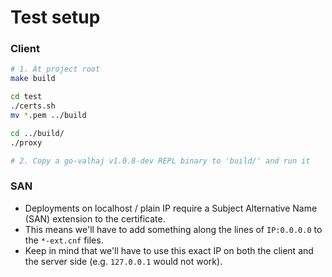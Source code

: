 # Test setup

### Client
```bash
# 1. At project root
make build

cd test
./certs.sh
mv *.pem ../build

cd ../build/
./proxy

# 2. Copy a go-valhaj v1.0.8-dev REPL binary to 'build/' and run it
```

### SAN
* Deployments on localhost / plain IP require a Subject Alternative Name (SAN) extension to the certificate.
* This means we'll have to add something along the lines of `IP:0.0.0.0` to the `*-ext.cnf` files.
* Keep in mind that we'll have to use this exact IP on both the client and the server side (e.g. `127.0.0.1` would not work).

